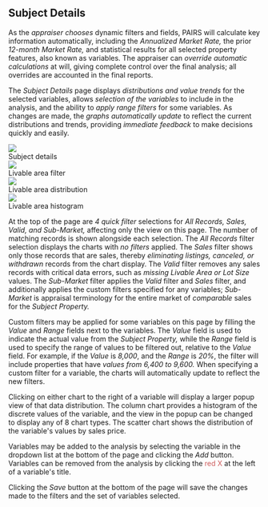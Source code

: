 ## Subject Details

As the *appraiser chooses* dynamic filters and fields, PAIRS will calculate key
information automatically, including the *Annualized Market Rate,* the prior
*12-month Market Rate,* and statistical results for all selected property features,
also known as variables.  The appraiser can *override automatic calculations* at
will, giving complete control over the final analysis; all overrides are accounted
in the final reports.

The *Subject Details* page displays *distributions and value trends* for the
selected variables, allows *selection of the variables* to include in the analysis,
and the ability to *apply range filters* for some variables.  As changes are made,
the *graphs automatically update* to reflect the current distributions and trends,
providing *immediate feedback* to make decisions quickly and easily.

<div class="pure-g">
<div class="pure-u-1-4">
  <img class="screenshot" src="/images/gandysoft/subject-details-1-no-filter.png">
  <figcaption>Subject details</figcaption>
</div>

<div class="pure-u-1-4">
  <img class="screenshot" src="/images/gandysoft/subject-details-2-livable-area-filter.png">
  <figcaption>Livable area filter</figcaption>
</div>

<div class="pure-u-1-4">
  <img class="screenshot" src="/images/gandysoft/subject-details-3-livable-area-scatter-popup.png">
  <figcaption>Livable area distribution</figcaption>
</div>

<div class="pure-u-1-4">
  <img class="screenshot" src="/images/gandysoft/subject-details-4-livable-area-histogram-popup.png">
  <figcaption>Livable area histogram</figcaption>
</div>
</div>

At the top of the page are *4 quick filter* selections for *All Records, Sales,
Valid, and Sub-Market,* affecting only the view on this page.  The number of
matching records is shown alongside each selection.  The *All Records* filter
selection displays the charts with *no filters* applied.  The *Sales* filter shows
only those records that are sales, thereby *eliminating listings, canceled, or
withdrawn* records from the chart display.  The *Valid* filter removes any sales
records with critical data errors, such as *missing Livable Area or Lot Size*
values.  The *Sub-Market* filter applies the *Valid* filter and *Sales* filter, and
additionally applies the custom filters specified for any variables; *Sub-Market* is
appraisal terminology for the entire market of *comparable* sales for the *Subject
Property.*

Custom filters may be applied for some variables on this page by filling the *Value*
and *Range* fields next to the variables.  The *Value* field is used to indicate the
actual value from the *Subject Property,* while the *Range* field is used to specify
the range of values to be filtered out, relative to the *Value* field.  For example,
if the *Value* is *8,000*, and the *Range* is *20%*, the filter will include
properties that have *values from 6,400 to 9,600.*  When specifying a custom filter
for a variable, the charts will automatically update to reflect the new filters.

Clicking on either chart to the right of a variable will display a larger popup view
of that data distribution.  The column chart provides a histogram of the discrete
values of the variable, and the view in the popup can be changed to display any of 8
chart types.  The scatter chart shows the distribution of the variable's values by
sales price.

Variables may be added to the analysis by selecting the variable in the dropdown
list at the bottom of the page and clicking the *Add* button.  Variables can be
removed from the analysis by clicking the <span style="color: indianred">red X</span>
at the left of a variable's title.

Clicking the *Save* button at the bottom of the page will save the changes made to
the filters and the set of variables selected.
